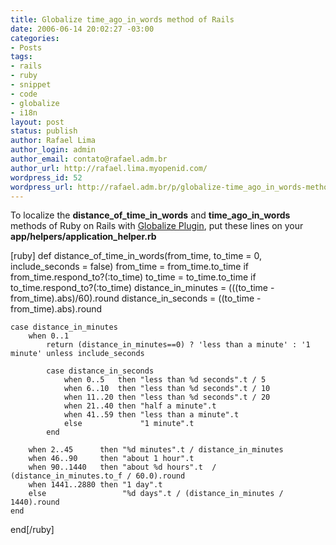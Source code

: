 ```yaml
---
title: Globalize time_ago_in_words method of Rails
date: 2006-06-14 20:02:27 -03:00
categories:
- Posts
tags:
- rails
- ruby
- snippet
- code
- globalize
- i18n
layout: post
status: publish
author: Rafael Lima
author_login: admin
author_email: contato@rafael.adm.br
author_url: http://rafael.lima.myopenid.com/
wordpress_id: 52
wordpress_url: http://rafael.adm.br/p/globalize-time_ago_in_words-methos-of-rails/
---
```


To localize the <strong>distance_of_time_in_words</strong> and <strong>time_ago_in_words</strong> methods of Ruby on Rails with <a href="http://globalize-rails.org">Globalize Plugin</a>, put these lines on your <strong>app/helpers/application_helper.rb</strong>

[ruby]
def distance_of_time_in_words(from_time, to_time = 0, include_seconds = false)
    from_time = from_time.to_time if from_time.respond_to?(:to_time)
    to_time = to_time.to_time if to_time.respond_to?(:to_time)
    distance_in_minutes = (((to_time - from_time).abs)/60).round
    distance_in_seconds = ((to_time - from_time).abs).round

    case distance_in_minutes
        when 0..1
            return (distance_in_minutes==0) ? 'less than a minute' : '1 minute' unless include_seconds

            case distance_in_seconds
                when 0..5   then "less than %d seconds".t / 5
                when 6..10  then "less than %d seconds".t / 10
                when 11..20 then "less than %d seconds".t / 20
                when 21..40 then "half a minute".t
                when 41..59 then "less than a minute".t
                else             "1 minute".t
            end

        when 2..45      then "%d minutes".t / distance_in_minutes
        when 46..90     then "about 1 hour".t
        when 90..1440   then "about %d hours".t  / (distance_in_minutes.to_f / 60.0).round
        when 1441..2880 then "1 day".t
        else                 "%d days".t / (distance_in_minutes / 1440).round
    end
end[/ruby]
